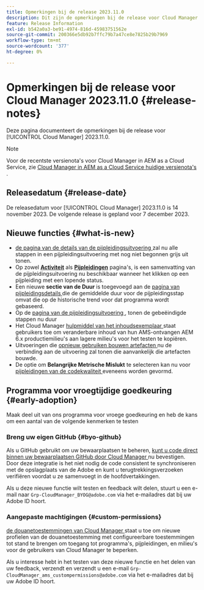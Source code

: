 ```yaml
---
title: Opmerkingen bij de release 2023.11.0
description: Dit zijn de opmerkingen bij de release voor Cloud Manager 2023.11.0.
feature: Release Information
exl-id: b542a0a3-be91-4974-816d-45983751562e
source-git-commit: 200366e5db92b7ffc79b7a47ce8e7825b29b7969
workflow-type: tm+mt
source-wordcount: '377'
ht-degree: 0%

---
```


# Opmerkingen bij de release voor Cloud Manager 2023.11.0 {#release-notes}

Deze pagina documenteert de opmerkingen bij de release voor [!UICONTROL Cloud Manager] 2023.11.0.

>[!NOTE]
>
>Voor de recentste versienota&#39;s voor Cloud Manager in AEM as a Cloud Service, zie [ Cloud Manager in AEM as a Cloud Service huidige versienota&#39;s ](https://experienceleague.adobe.com/docs/experience-manager-cloud-service/content/implementing/using-cloud-manager/release-notes-cloud-manager/release-notes-cm-current.html).

## Releasedatum {#release-date}

De releasedatum voor [!UICONTROL Cloud Manager] 2023.11.0 is 14 november 2023. De volgende release is gepland voor 7 december 2023.

## Nieuwe functies {#what-is-new}

* [ de pagina van de details van de pijpleidingsuitvoering ](/help/using/managing-pipelines.md#view-details) zal nu alle stappen in een pijpleidingsuitvoering met nog niet begonnen grijs uit tonen.
* Op zowel **[Activiteit](/help/using/managing-pipelines.md#activity)** als **[Pijpleidingen](/help/using/managing-pipelines.md#pipelines)** pagina&#39;s, is een samenvatting van de pijpleidingsuitvoering nu beschikbaar wanneer het klikken op een pijpleiding met een lopende status.
* Een nieuwe **sectie van de Duur** is toegevoegd aan de [ pagina van pijpleidingsdetails ](/help/using/managing-pipelines.md#view-details) die de gemiddelde duur voor de pijpleidingsstap omvat die op de historische trend voor dat programma wordt gebaseerd.
* Op de [ pagina van de pijpleidingsuitvoering ](/help/using/managing-pipelines.md#activity-window), tonen de gebeëindigde stappen nu duur
* Het Cloud Manager [ hulpmiddel van het inhoudsexemplaar ](/help/using/content-copy.md) staat gebruikers toe om veranderbare inhoud van hun AMS-ontvangen AEM 6.x productiemilieu&#39;s aan lagere milieu&#39;s voor het testen te kopiëren.
* Uitvoeringen die [ opnieuw gebruiken bouwen artefacten ](/help/getting-started/project-setup.md#build-artifact-reuse) nu de verbinding aan de uitvoering zal tonen die aanvankelijk die artefacten bouwde.
* De optie om **Belangrijke Metrische Mislukt** te selecteren kan nu voor [ pijpleidingen van de codekwaliteit ](/help/using/non-production-pipelines.md) eveneens worden gevormd.

## Programma voor vroegtijdige goedkeuring {#early-adoption}

Maak deel uit van ons programma voor vroege goedkeuring en heb de kans om een aantal van de volgende kenmerken te testen

### Breng uw eigen GitHub {#byo-github}

Als u GitHub gebruikt om uw bewaarplaatsen te beheren, [ kunt u code direct binnen uw bewaarplaatsen GitHub door Cloud Manager ](/help/managing-code/private-repositories.md) nu bevestigen. Door deze integratie is het niet nodig de code consistent te synchroniseren met de opslagplaats van de Adobe en kunt u terugtrekkingsverzoeken verifiëren voordat u ze samenvoegt in de hoofdvertakkingen.

Als u deze nieuwe functie wilt testen en feedback wilt delen, stuurt u een e-mail naar `Grp-CloudManager_BYOG@adobe.com` via het e-mailadres dat bij uw Adobe ID hoort.

### Aangepaste machtigingen {#custom-permissions}

[ de douanetoestemmingen van Cloud Manager ](/help/using/custom-permissions.md) staat u toe om nieuwe profielen van de douanetoestemming met configureerbare toestemmingen tot stand te brengen om toegang tot programma&#39;s, pijpleidingen, en milieu&#39;s voor de gebruikers van Cloud Manager te beperken.

Als u interesse hebt in het testen van deze nieuwe functie en het delen van uw feedback, verzendt en verzendt u een e-mail `Grp-CloudManager_ams_custompermissions@adobe.com` via het e-mailadres dat bij uw Adobe ID hoort.
